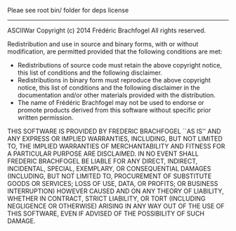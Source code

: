 Pleae see root bin/ folder for deps license

-------------------------------------------------------------------------

ASCIIWar
Copyright (c) 2014 Frédéric Brachfogel
All rights reserved.

Redistribution and use in source and binary forms, with or without
modification, are permitted provided that the following conditions are met:
 * Redistributions of source code must retain the above copyright
   notice, this list of conditions and the following disclaimer.
 * Redistributions in binary form must reproduce the above copyright
   notice, this list of conditions and the following disclaimer in the
   documentation and/or other materials provided with the distribution.
 * The name of Frédéric Brachfogel may not be used to endorse or promote products
   derived from this software without specific prior written permission.

THIS SOFTWARE IS PROVIDED BY FREDERIC BRACHFOGEL ``AS IS'' AND ANY
EXPRESS OR IMPLIED WARRANTIES, INCLUDING, BUT NOT LIMITED TO, THE IMPLIED
WARRANTIES OF MERCHANTABILITY AND FITNESS FOR A PARTICULAR PURPOSE ARE
DISCLAIMED. IN NO EVENT SHALL FREDERIC BRACHFOGEL BE LIABLE FOR ANY
DIRECT, INDIRECT, INCIDENTAL, SPECIAL, EXEMPLARY, OR CONSEQUENTIAL DAMAGES
(INCLUDING, BUT NOT LIMITED TO, PROCUREMENT OF SUBSTITUTE GOODS OR SERVICES;
LOSS OF USE, DATA, OR PROFITS; OR BUSINESS INTERRUPTION) HOWEVER CAUSED AND
ON ANY THEORY OF LIABILITY, WHETHER IN CONTRACT, STRICT LIABILITY, OR TORT
(INCLUDING NEGLIGENCE OR OTHERWISE) ARISING IN ANY WAY OUT OF THE USE OF THIS
SOFTWARE, EVEN IF ADVISED OF THE POSSIBILITY OF SUCH DAMAGE.
